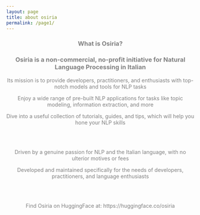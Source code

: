 ```yaml
---
layout: page
title: about osiria
permalink: /page1/
---
```


<center><h3><span style="color:grey">What is Osiria?</span></h3></center>

<center><h3><span style="color:grey">Osiria is a non-commercial, no-profit initiative for Natural Language Processing in Italian</span></h3></center>

<center><p><span style="color:grey">Its mission is to provide developers, practitioners, and enthusiasts with top-notch models and tools for NLP tasks</span></p></center>

<center><p><span style="color:grey">Enjoy a wide range of pre-built NLP applications for tasks like topic modeling, information extraction, and more</span></p></center>

<center><p><span style="color:grey">Dive into a useful collection of tutorials, guides, and tips, which will help you hone your NLP skills</span></p></center>

<br>
<br>

<center><p><span style="color:grey">Driven by a genuine passion for NLP and the Italian language, with no ulterior motives or fees</span></p></center>

<center><p><span style="color:grey">Developed and maintained specifically for the needs of developers, practitioners, and language enthusiasts</span></p></center>

<br>
<br>

<center><p><span style="color:grey">Find Osiria on HuggingFace at: https://huggingface.co/osiria</span></p></center>
